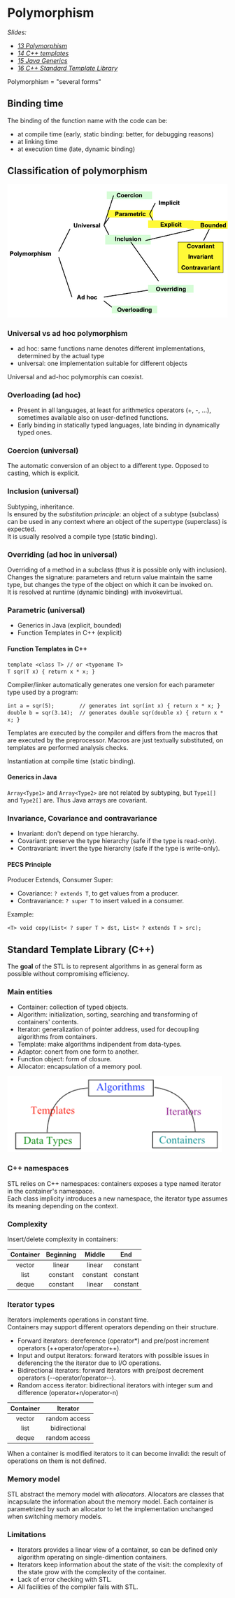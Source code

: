 # Polymorphism

_Slides:_

- _[13 Polymorphism](13-Polymorphism.pdf)_
- _[14 C++ templates](14-C++-templates.pdf)_
- _[15 Java Generics](15-Java-Generics.pdf)_
- _[16 C++ Standard Template Library](16-C++-Standard-Template-Library.pdf)_

Polymorphism = "several forms"

## Binding time
The binding of the function name with the code can be:

- at compile time (early, static binding: better, for debugging reasons)
- at linking time
- at execution time (late, dynamic binding)

## Classification of polymorphism
![Polymorphism classification](img/Polymorphism-classification.png)

### Universal vs ad hoc polymorphism
- ad hoc: same functions name denotes different implementations, determined by the actual type
- universal: one implementation suitable for different objects

Universal and ad-hoc polymorphis can coexist.

### Overloading (ad hoc)
- Present in all languages, at least for arithmetics operators (+, -, ...), sometimes available also on user-defined functions.
- Early binding in statically typed languages, late binding in dynamically typed ones.

### Coercion (universal)
The automatic conversion of an object to a different type. Opposed to casting, which is explicit.

### Inclusion (universal)
Subtyping, inheritance.  
Is ensured by the _substitution principle_: an object of a subtype (subclass) can be used in any context where an object of the supertype (superclass) is expected.  
It is usually resolved a compile type (static binding).

### Overriding (ad hoc in universal)
Overriding of a method in a subclass (thus it is possible only with inclusion).  
Changes the signature: parameters and return value maintain the same type, but changes the type of the object on which it can be invoked on.  
It is resolved at runtime (dynamic binding) with invokevirtual.

### Parametric (universal)
- Generics in Java (explicit, bounded)
- Function Templates in C++ (explicit)

#### Function Templates in C++
```
template <class T> // or <typename T>
T sqr(T x) { return x * x; }
```
Compiler/linker automatically generates one version for each parameter type used by a program:
```
int a = sqr(5);        // generates int sqr(int x) { return x * x; }
double b = sqr(3.14);  // generates double sqr(double x) { return x * x; }
```
Templates are executed by the compiler and differs from the macros that are executed by the preprocessor. Macros are just textually substituted, on templates are performed analysis checks.

Instantiation at compile time (static binding).

#### Generics in Java
`Array<Type1>` and `Array<Type2>` are not related by subtyping, but `Type1[]` and `Type2[]` are. Thus Java arrays are covariant.

### Invariance, Covariance and contravariance
- Invariant: don't depend on type hierarchy.
- Covariant: preserve the type hierarchy (safe if the type is read-only).
- Contravariant: invert the type hierarchy (safe if the type is write-only).

#### PECS Principle
Producer Extends, Consumer Super:

- Covariance: `? extends T`, to get values from a producer.
- Contravariance: `? super T` to insert valued in a consumer.

Example:
```
<T> void copy(List< ? super T > dst, List< ? extends T > src);
```

## Standard Template Library (C++)
The **goal** of the STL is to represent algorithms in as general form as possible without compromising efficiency.

### Main entities
- Container: collection of typed objects.
- Algorithm: initialization, sorting, searching and transforming of containers' contents.
- Iterator: generalization of pointer address, used for decoupling algorithms from containers.
- Template: make algorithms indipendent from data-types.
- Adaptor: conert from one form to another.
- Function object: form of closure.
- Allocator: encapsulation of a memory pool.

![STL entities](img/STL-entities.png)

### C++ namespaces
STL relies on C++ namespaces: containers exposes a type named iterator in the container's namespace.  
Each class implicity introduces a new namespace, the iterator type assumes its meaning depending on the context.

### Complexity
Insert/delete complexity in containers:

| Container | Beginning |  Middle  |    End   |
|:---------:|:---------:|:--------:|:--------:|
|   vector  |   linear  |  linear  | constant |
|    list   |  constant | constant | constant |
|   deque   |  constant |  linear  | constant |

### Iterator types
Iterators implements operations in constant time.  
Containers may support different operators depending on their structure.

- Forward iterators: dereference (operator\*) and pre/post increment operators (++operator/operator++).
- Input and output iterators: forward iterators with possible issues in deferencing the the iterator due to I/O operations.
- Bidirectional iterators: forward iterators with pre/post decrement operators (--operator/operator--).
- Random access iterator: bidirectional iterators with integer sum and difference (operator+n/operator-n)

| Container |    Iterator   |
|:---------:|:-------------:|
|   vector  | random access |
|    list   | bidirectional |
|   deque   | random access |

When a container is modified iterators to it can become invalid: the result of operations on  them is not defined.

### Memory model
STL abstract the memory model with _allocators_. Allocators are classes that incapsulate the information about the memory model. Each container is parametrized by such an allocator to let the implementation unchanged when switching memory models.

### Limitations
- Iterators provides a linear view of a container, so can be defined only algorithm operating on single-dimention containers.
- Iterators keep information about the state of the visit: the complexity of the state grow with the complexity of the container.
- Lack of error checking with STL.
- All facilities of the compiler fails with STL.

